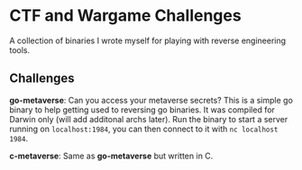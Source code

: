 # CTF and Wargame Challenges

A collection of binaries I wrote myself for playing with reverse engineering tools.

## Challenges

**go-metaverse**: Can you access your metaverse secrets? This is a simple go binary to help getting used to reversing go binaries. It was compiled for Darwin only (will add additonal archs later). Run the binary to start a server running on `localhost:1984`, you can then connect to it with `nc localhost 1984`.

**c-metaverse**: Same as **go-metaverse** but written in C.

